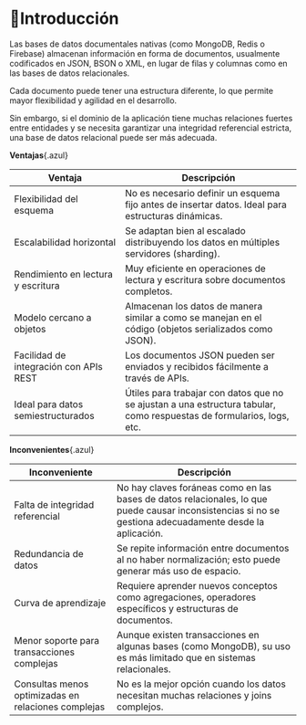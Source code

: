 # 🔹Introducción

Las bases de datos documentales nativas (como MongoDB, Redis o Firebase) almacenan información en forma de documentos, usualmente codificados en JSON, BSON o XML, en lugar de filas y columnas como en las bases de datos relacionales.

Cada documento puede tener una estructura diferente, lo que permite mayor flexibilidad y agilidad en el desarrollo.

Sin embargo, si el dominio de la aplicación tiene muchas relaciones fuertes entre entidades y se necesita garantizar una integridad referencial estricta, una base de datos relacional puede ser más adecuada.

**Ventajas**{.azul}

| Ventaja                        | Descripción                                                                 |
|-------------------------------|-----------------------------------------------------------------------------|
| Flexibilidad del esquema      | No es necesario definir un esquema fijo antes de insertar datos. Ideal para estructuras dinámicas. |
| Escalabilidad horizontal      | Se adaptan bien al escalado distribuyendo los datos en múltiples servidores (sharding). |
| Rendimiento en lectura y escritura | Muy eficiente en operaciones de lectura y escritura sobre documentos completos. |
| Modelo cercano a objetos      | Almacenan los datos de manera similar a como se manejan en el código (objetos serializados como JSON). |
| Facilidad de integración con APIs REST | Los documentos JSON pueden ser enviados y recibidos fácilmente a través de APIs. |
| Ideal para datos semiestructurados | Útiles para trabajar con datos que no se ajustan a una estructura tabular, como respuestas de formularios, logs, etc. |


 **Inconvenientes**{.azul}

 | Inconveniente                         | Descripción                                                                 |
|--------------------------------------|-----------------------------------------------------------------------------|
| Falta de integridad referencial      | No hay claves foráneas como en las bases de datos relacionales, lo que puede causar inconsistencias si no se gestiona adecuadamente desde la aplicación. |
| Redundancia de datos                 | Se repite información entre documentos al no haber normalización; esto puede generar más uso de espacio. |
| Curva de aprendizaje                 | Requiere aprender nuevos conceptos como agregaciones, operadores específicos y estructuras de documentos. |
| Menor soporte para transacciones complejas | Aunque existen transacciones en algunas bases (como MongoDB), su uso es más limitado que en sistemas relacionales. |
| Consultas menos optimizadas en relaciones complejas | No es la mejor opción cuando los datos necesitan muchas relaciones y joins complejos. |
